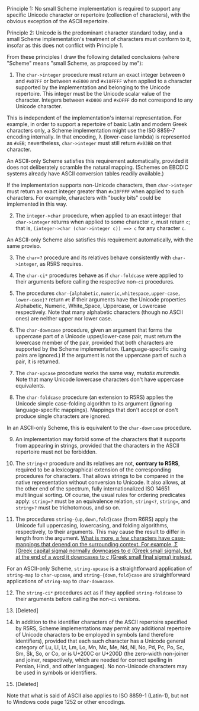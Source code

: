 Principle 1: No small Scheme implementation is required to support any specific Unicode character or repertoire (collection of characters), with the obvious exception of the ASCII repertoire.

Principle 2: Unicode is the predominant character standard today, and a small Scheme implementation's treatment of characters must conform to it, insofar as this does not conflict with Principle 1.

From these principles I draw the following detailed conclusions (where "Scheme" means "small Scheme, as proposed by me"):

1. The `char->integer` procedure must return an exact integer between `0` and `#xD7FF` or between `#xE000` and `#x10FFFF` when applied to a character supported by the implementation and belonging to the Unicode repertoire.  This integer must be the Unicode scalar value of the character.  Integers between `#xD800` and `#xDFFF` do not correspond to any Unicode character.

This is independent of the implementation's internal representation.  For example, in order to support a repertoire of basic Latin and modern Greek characters only, a Scheme implementation might use the ISO 8859-7 encoding internally.  In that encoding, λ (lower-case lambda) is represented as `#xEB`; nevertheless, `char->integer` must still return `#x03BB` on that character.

An ASCII-only Scheme satisfies this requirement automatically, provided it does not deliberately scramble the natural mapping.  (Schemes on EBCDIC systems already have ASCII conversion tables readily available.)

If the implementation supports non-Unicode characters, then `char->integer` must return an exact integer greater than `#x10FFFF` when applied to such characters.  For example, characters with "bucky bits" could be implemented in this way.

2. The `integer->char` procedure, when applied to an exact integer that `char->integer` returns when applied to some character `c`, must return `c`; that is, `(integer->char (char->integer c)) ==> c` for any character `c`.

An ASCII-only Scheme also satisfies this requirement automatically, with the same proviso.

3. The `char<?` procedure and its relatives behave consistently with `char->integer`, as R5RS requires.

4. The `char-ci*` procedures behave as if `char-foldcase` were applied to their arguments before calling the respective non-`ci` procedures.

5. The procedures `char-{alphabetic,numeric,whitespace,upper-case, lower-case}?` return `#t` if their arguments have the Unicode properties Alphabetic, Numeric, White_Space, Uppercase, or Lowercase respectively.  Note that many alphabetic characters (though no ASCII ones) are neither upper nor lower case.

6. The `char-downcase` procedure, given an argument that forms the uppercase part of a Unicode upper/lower-case pair, must return the lowercase member of the pair, provided that both characters are supported by the Scheme implementation.  (Language-specific casing pairs are ignored.)  If the argument is not the uppercase part of such a pair, it is returned.

7. The `char-upcase` procedure works the same way, *mutatis mutandis*.  Note that many Unicode lowercase characters don't have uppercase equivalents.

8. The `char-foldcase` procedure (an extension to R5RS) applies the Unicode simple case-folding algorithm to its argument (ignoring language-specific mappings).  Mappings that don't accept or don't produce single characters are ignored.

In an ASCII-only Scheme, this is equivalent to the `char-downcase` procedure.

9. An implementation may forbid some of the characters that it supports from appearing in strings, provided that the characters in the ASCII repertoire must not be forbidden.

10. The `string<?` procedure and its relatives are not, **contrary to R5RS**, required to be a lexicographical extension of the corresponding procedures for characters.  That allows strings to be compared in the native representation without conversion to Unicode.  It also allows, at the other end of the spectrum, fully internationalized ISO 14651 multilingual sorting.  Of course, the usual rules for ordering predicates apply:  `string=?` must be an equivalence relation, `string<?`, `string=`, and `string>?` must be trichotomous, and so on.

11. The procedures `string-{up,down,fold}case` (from R6RS) apply the Unicode full uppercasing, lowercasing, and folding algorithms, respectively, to their arguments.  This may cause the result to differ in length from the argument.  [What is more, a few characters have case-mappings that depend on the surrounding context.  For example, Σ (Greek capital sigma) normally downcases to σ (Greek small sigma), but at the end of a word it downcases to ς (Greek small final sigma) instead.](Optional:)

For an ASCII-only Scheme, `string-upcase` is a straightforward application of `string-map` to `char-upcase`, and `string-{down,fold}case` are straightforward applications of `string-map` to `char-downcase`.

12. The `string-ci*` procedures act as if they applied `string-foldcase` to their arguments before calling the non-`ci` versions.

13. [Deleted]

14. In addition to the identifier characters of the ASCII repertoire specified by R5RS, Scheme implementations may permit any additional repertoire of Unicode characters to be employed in symbols (and therefore identifiers), provided that each such character has a Unicode general category of Lu, Ll, Lt, Lm, Lo, Mn, Mc, Me, Nd, Nl, No, Pd, Pc, Po, Sc, Sm, Sk, So, or Co, or is U+200C or U+200D (the zero-width non-joiner and joiner, respectively, which are needed for correct spelling in Persian, Hindi, and other languages).  No non-Unicode characters may be used in symbols or identifiers.

15. [Deleted]

Note that what is said of ASCII also applies to ISO 8859-1 (Latin-1), but not to Windows code page 1252 or other encodings.

